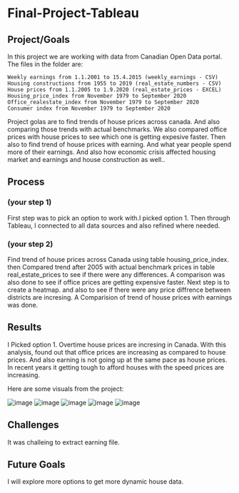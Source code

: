 # Final-Project-Tableau

## Project/Goals
In this project we are working with data from Canadian Open Data portal. The files in the folder are:

    Weekly earnings from 1.1.2001 to 15.4.2015 (weekly_earnings - CSV)
    Housing constructions from 1955 to 2019 (real_estate_numbers - CSV)
    House prices from 1.1.2005 to 1.9.2020 (real_estate_prices - EXCEL)
    Housing_price_index from November 1979 to September 2020
    Office_realestate_index from November 1979 to September 2020
    Consumer index from November 1979 to September 2020

Project golas are to find trends of house prices across canada. And also comparing those trends with actual benchmarks. We also compared office prices with house prices to see which one is getting expesive faster. Then also to find trend of house prices with earning. And what year people spend more of their earnings. And also how economic crisis affected housing market and earnings and house construction as well.. 

## Process
### (your step 1)

First step was to pick an option to work with.I picked option 1. Then through Tableau, I connected to all data sources and also refined where needed.

### (your step 2)

Find trend of house prices across Canada using table housing_price_index. then Compared trend after 2005 with actual benchmark prices in table real_estate_prices to see if there were any differences. A comparison was also done to see if office prices are getting expensive faster. Next step is to create a heatmap. and also to see if there were any price diffrence between districts are incresing. A Comparision of trend of house prices with earnings was done. 

## Results

I Picked option 1. Overtime house prices are incresing in Canada. With this analysis, found out that office prices are increasing as compared to house prices. And also earning is not going up at the same pace as house prices. In recent years it getting tough to afford houses with the speed prices are increasing.

Here are some visuals from the project: 

 ![image](https://github.com/sarabmatharu/Tableau-Project/assets/128340672/26130959-cade-4a2c-9ea0-e6780353b7fc)
 ![image](https://github.com/sarabmatharu/Tableau-Project/assets/128340672/496e98b3-ba1c-4cad-bb04-e9cbe79e2653)
 ![image](https://github.com/sarabmatharu/Tableau-Project/assets/128340672/02db7b40-0a41-4401-be43-b630df3abfb6)
 ![image](https://github.com/sarabmatharu/Tableau-Project/assets/128340672/7e962d5e-8239-4d7d-ad85-50ba6782bf85)
 ![image](https://github.com/sarabmatharu/Tableau-Project/assets/128340672/ef140a31-495c-4b2e-b542-a355d8d8c5a7)

## Challenges 
It was challeing to extract earning file.

## Future Goals
I will explore more options to get more dynamic house data.
